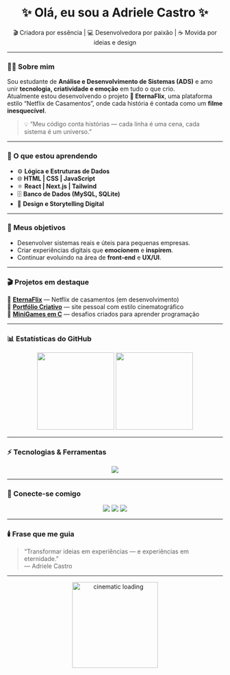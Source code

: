 
<!-- Banner -->

<h1 align="center">✨ Olá, eu sou a <strong>Adriele Castro</strong> ✨</h1>

<p align="center">
🎬 Criadora por essência | 💻 Desenvolvedora por paixão | ☕ Movida por ideias e design
</p>

---

### 👩‍💻 Sobre mim
Sou estudante de **Análise e Desenvolvimento de Sistemas (ADS)** e amo unir **tecnologia, criatividade e emoção** em tudo o que crio.  
Atualmente estou desenvolvendo o projeto **🎥 EternaFlix**, uma plataforma estilo “Netflix de Casamentos”, onde cada história é contada como um **filme inesquecível**.  

> 💡 “Meu código conta histórias — cada linha é uma cena, cada sistema é um universo.”

---

### 🧠 O que estou aprendendo
- ⚙️ **Lógica e Estruturas de Dados**
- 🌐 **HTML | CSS | JavaScript**
- ⚛️ **React | Next.js | Tailwind**
- 🗄️ **Banco de Dados (MySQL, SQLite)**
- 💬 **Design e Storytelling Digital**

---

### 🎯 Meus objetivos
- Desenvolver sistemas reais e úteis para pequenas empresas.  
- Criar experiências digitais que **emocionem** e **inspirem**.  
- Continuar evoluindo na área de **front-end** e **UX/UI**.

---

### 🎬 Projetos em destaque
🔹 **[EternaFlix](#)** — Netflix de casamentos (em desenvolvimento)  
🔹 **[Portfólio Criativo](#)** — site pessoal com estilo cinematográfico  
🔹 **[MiniGames em C](#)** — desafios criados para aprender programação

---

### 📊 Estatísticas do GitHub
<p align="center">
  <img height="180em" src="https://github-readme-stats.vercel.app/api?username=AdrieleCast&show_icons=true&theme=midnight-purple&hide_border=true" />
  <img height="180em" src="https://github-readme-stats.vercel.app/api/top-langs/?username=AdrieleCast&layout=compact&theme=midnight-purple&hide_border=true" />
</p>

---

### ⚡ Tecnologias & Ferramentas
<p align="center">
  <img src="https://skillicons.dev/icons?i=html,css,js,react,nextjs,tailwind,figma,git,github,vscode,mysql" />
</p>

---

### 🌌 Conecte-se comigo
<p align="center">
  <a href="https://www.instagram.com/euadrielecastro/" target="_blank"><img src="https://img.shields.io/badge/-Instagram-%23E4405F?style=for-the-badge&logo=instagram&logoColor=white"/></a>
  <a href="mailto:euadrielecastro@gmail.com" target="_blank"><img src="https://img.shields.io/badge/-Gmail-%23EA4335?style=for-the-badge&logo=gmail&logoColor=white"/></a>
  <a href="https://www.linkedin.com/in/SEULINKEDIN/" target="_blank"><img src="https://img.shields.io/badge/-LinkedIn-%230077B5?style=for-the-badge&logo=linkedin&logoColor=white"/></a>
</p>

---

### 🕯️ Frase que me guia
> “Transformar ideias em experiências — e experiências em eternidade.”  
> — Adriele Castro

---

<p align="center">
  <img src="https://i.imgur.com/5yxGvB2.gif" width="200px" alt="cinematic loading">
</p>


